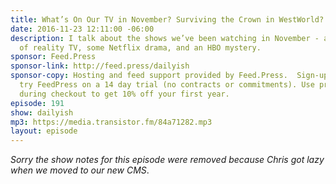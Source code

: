 ```yaml
---
title: What’s On Our TV in November? Surviving the Crown in WestWorld?
date: 2016-11-23 12:11:00 -06:00
description: I talk about the shows we’ve been watching in November - a little bit
  of reality TV, some Netflix drama, and an HBO mystery.
sponsor: Feed.Press
sponsor-link: http://feed.press/dailyish
sponsor-copy: Hosting and feed support provided by Feed.Press.  Sign-up today and
  try FeedPress on a 14 day trial (no contracts or commitments). Use promo code "dailyish"
  during checkout to get 10% off your first year.
episode: 191
show: dailyish
mp3: https://media.transistor.fm/84a71282.mp3
layout: episode
---
```


<em>Sorry the show notes for this episode were removed because Chris got lazy when we moved to our new CMS</em>.
